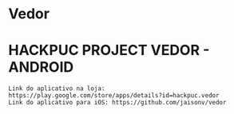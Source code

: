 # Vedor
HACKPUC PROJECT VEDOR - ANDROID
===

```text
Link do aplicativo na loja: https://play.google.com/store/apps/details?id=hackpuc.vedor
Link do aplicativo para iOS: https://github.com/jaisonv/vedor
```
